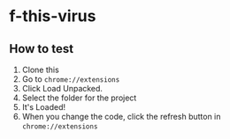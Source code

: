 # f-this-virus
 
## How to test

1. Clone this
2. Go to `chrome://extensions`
3. Click Load Unpacked.
4. Select the folder for the project
5. It's Loaded!
6. When you change the code, click the refresh button in `chrome://extensions`
